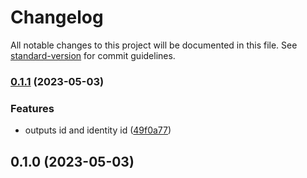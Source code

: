 # Changelog

All notable changes to this project will be documented in this file. See [standard-version](https://github.com/conventional-changelog/standard-version) for commit guidelines.

### [0.1.1](https://github.com/vivitian930/tf-azurerm-linux-web-app/compare/v0.1.0...v0.1.1) (2023-05-03)


### Features

* outputs id and identity id ([49f0a77](https://github.com/vivitian930/tf-azurerm-linux-web-app/commit/49f0a77c9864671788dad1a00fd4892b5a6adc79))

## 0.1.0 (2023-05-03)
